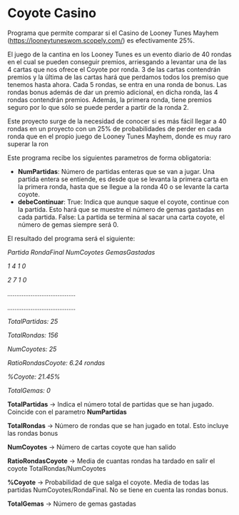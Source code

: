 # Coyote Casino
Programa que permite comparar si el Casino de Looney Tunes Mayhem (https://looneytuneswom.scopely.com/) es efectivamente 25%. 


El juego de la cantina en los Looney Tunes es un evento diario de 40 rondas en el cual se pueden conseguir premios, arriesgando a levantar una de las 4 cartas que nos ofrece el Coyote por ronda. 3 de las cartas contendrán premios y la última de las cartas hará que perdamos todos los premiso que tenemos hasta ahora. Cada 5 rondas, se entra en una ronda de bonus. Las rondas bonus además de dar un premio adicional, en dicha ronda, las 4 rondas contendrán premios. Además, la primera ronda, tiene premios seguro por lo que sólo se puede perder a partir de la ronda 2.


Este proyecto surge de la necesidad de conocer si es más fácil llegar a 40 rondas en un proyecto con un 25% de probabilidades de perder en cada ronda que en el propio juego de Looney Tunes Mayhem, donde es muy raro superar la ron


Este programa recibe los siguientes parametros de forma obligatoria:


- **NumPartidas**: Número de partidas enteras que se van a jugar. Una partida entera se entiende, es desde que se levanta la primera carta en la primera ronda, hasta que se llegue a la ronda 40 o se levante la carta coyote.
- **debeContinuar**: True: Indica que aunque saque el coyote, continue con la partida. Esto hará que se muestre el número de gemas gastadas en cada partida. False: La partida se termina al sacar una carta coyote, el número de gemas siempre será 0.

El resultado del programa será el siguiente:


*Partida  RondaFinal  NumCoyotes  GemasGastadas*

   *1          4           1            0*
   
   *2          7           1            0*
   
   *......................................*
   
   *......................................*
   
   *TotalPartidas: 25*
   
   *TotalRondas: 156*
   
   *NumCoyotes: 25*
   
   *RatioRondasCoyote: 6.24 rondas*
   
   *%Coyote: 21.45%*
   
   *TotalGemas: 0*
   
   **TotalPartidas** -> Indica el número total de partidas que se han jugado. Coincide con el parametro **NumPartidas**
   
   **TotalRondas** -> Número de rondas que se han jugado en total. Esto incluye las rondas bonus
   
   **NumCoyotes** -> Número de cartas coyote que han salido
   
   **RatioRondasCoyote** -> Media de cuantas rondas ha tardado en salir el coyote TotalRondas/NumCoyotes
   
   **%Coyote** -> Probabilidad de que salga el coyote. Media de todas las partidas NumCoyotes/RondaFinal. No se tiene en cuenta las rondas bonus.
   
   **TotalGemas** -> Número de gemas gastadas
